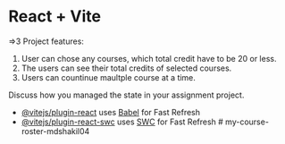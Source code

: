 # React + Vite

=>3 Project features:
1. User can chose any courses, which total credit have to be 20 or less.
2. The users can see their total credits of selected courses.
3.  Users can countinue maultple course at a time.

Discuss how you managed the state in your assignment project.

- [@vitejs/plugin-react](https://github.com/vitejs/vite-plugin-react/blob/main/packages/plugin-react/README.md) uses [Babel](https://babeljs.io/) for Fast Refresh
- [@vitejs/plugin-react-swc](https://github.com/vitejs/vite-plugin-react-swc) uses [SWC](https://swc.rs/) for Fast Refresh
#   m y - c o u r s e - r o s t e r - m d s h a k i l 0 4 
 
 
